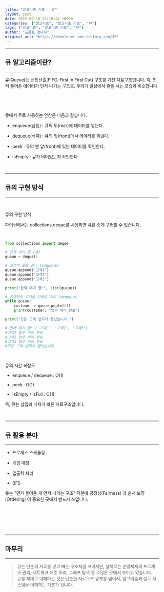 ```yaml
---
title: "알고리즘 기초 - 큐"
layout: post
date: 2025-09-18 22:10:42 +0900
categories: ["알고리즘", "알고리즘 기초", "큐"]
tags: ["알고리즘", "알고리즘 기초", "큐"]
author: "프론트 꿈나무"
original_url: "https://developer-smh.tistory.com/30"
---
```


---

## 큐 알고리즘이란?

---

큐(Queue)는 선입선출(FIFO, First In First Out) 구조를 가진 자료구조입니다. 즉, 먼저 들어온 데이터가 먼저 나가는 구조로, 우리가 일상에서 줄을 서는 모습과 비슷합니다.

 

 

큐에서 주로 사용하는 연산은 다음과 같습니다.

- enqueue(삽입) : 큐의 뒤(rear)에 데이터를 넣는다.

- dequeue(삭제) : 큐의 앞(front)에서 데이터를 꺼낸다.

- peek : 큐의 맨 앞(front)에 있는 데이터를 확인한다.

- isEmpty : 큐가 비어있는지 확인한다

 

---

## 큐의 구현 방식

---

 

큐의 구현 방식

파이썬에서는 collections.deque를 사용하면 큐를 쉽게 구현할 수 있습니다.

 

```python
from collections import deque

# 은행 대기 줄 (큐)
queue = deque()

# 고객이 줄을 선다 (enqueue)
queue.append("고객1")
queue.append("고객2")
queue.append("고객3")

print("현재 대기 줄:", list(queue))

# 은행원이 고객을 차례로 처리 (dequeue)
while queue:
    customer = queue.popleft()
    print(customer, "업무 처리 완료")

print("모든 고객 업무가 끝났습니다.")

# 현재 대기 줄: ['고객1', '고객2', '고객3']
#고객1 업무 처리 완료
#고객2 업무 처리 완료
#고객3 업무 처리 완료
#모든 고객 업무가 끝났습니다.
```
 

큐의 시간 복잡도

- enqueue / dequeue : O(1)

- peek : O(1)

- isEmpty / isFull : O(1)

즉, 큐는 삽입과 삭제가 빠른 자료구조입니다.

 

---

## 큐 활용 분야

---

- 프로세스 스케줄링

- 게임 매칭

- 입출력 처리

- BFS

큐는 "먼저 들어온 게 먼저 나가는 구조" 덕분에 공정성(Fairness) 과 순서 보장(Ordering) 이 중요한 곳에서 반드시 쓰입니다.

 

 

 

---

## 마무리

---

> 큐는 단순히 자료를 넣고 빼는 구조처럼 보이지만, 실제로는 운영체제의 프로세스 관리, 네트워크 패킷 처리, 그래프 탐색 등 수많은 곳에서 쓰이고 있습니다.  
큐를 제대로 이해하는 것은 단순한 자료구조 공부를 넘어서, 알고리즘과 실무 시스템을 이해하는 기초가 됩니다.
